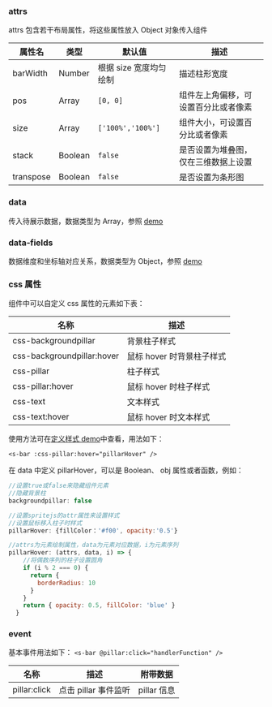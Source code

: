 ### attrs

attrs 包含若干布局属性，将这些属性放入 Object 对象传入组件

| 属性名    | 类型    | 默认值                 | 描述                                 |
| --------- | ------- | ---------------------- | ------------------------------------ |
| barWidth  | Number  | 根据 size 宽度均匀绘制 | 描述柱形宽度                         |
| pos       | Array   | `[0, 0]`               | 组件左上角偏移，可设置百分比或者像素 |
| size      | Array   | `['100%','100%']`      | 组件大小，可设置百分比或者像素       |
| stack     | Boolean | `false`                | 是否设置为堆叠图，仅在三维数据上设置 |
| transpose | Boolean | `false`                | 是否设置为条形图                     |

### data

传入待展示数据，数据类型为 Array，参照 [demo](#/demo/bar/default)

### data-fields

数据维度和坐标轴对应关系，数据类型为 Object，参照 [demo](#/demo/bar/default)

### css 属性

组件中可以自定义 css 属性的元素如下表：

| 名称                       | 描述                      |
| -------------------------- | ------------------------- |
| css-backgroundpillar       | 背景柱子样式              |
| css-backgroundpillar:hover | 鼠标 hover 时背景柱子样式 |
| css-pillar                 | 柱子样式                  |
| css-pillar:hover           | 鼠标 hover 时柱子样式     |
| css-text                   | 文本样式                  |
| css-text:hover             | 鼠标 hover 时文本样式     |

使用方法可在[定义样式 demo](#/demo/bar/style)中查看，用法如下：

`<s-bar :css-pillar:hover="pillarHover" />`

在 data 中定义 pillarHover，可以是 Boolean、 obj 属性或者函数，例如：

```javascript
//设置true或false来隐藏组件元素
//隐藏背景柱
backgroundpillar: false

//设置spritejs的attr属性来设置样式
//设置鼠标移入柱子时样式
pillarHover: {fillColor：'#f00', opacity:'0.5'}

//attrs为元素绘制属性，data为元素对应数据，i为元素序列
pillarHover: (attrs, data, i) => {
    //将偶数序列的柱子设置圆角
    if (i % 2 === 0) {
      return {
        borderRadius: 10
      }
    }
    return { opacity: 0.5, fillColor: 'blue' }
  }
```

### event

基本事件用法如下：
`<s-bar @pillar:click="handlerFunction" />`

| 名称         | 描述                 | 附带数据    |
| ------------ | -------------------- | ----------- |
| pillar:click | 点击 pillar 事件监听 | pillar 信息 |
